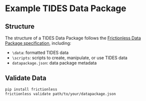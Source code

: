 # Example TIDES Data Package

## Structure

The structure of a TIDES Data Package follows the [Frictionless Data Package specification](https://specs.frictionlessdata.io/data-package/), including:

- `\data`: formatted TIDES data
- `\scripts`: scripts to create, manipulate, or use TIDES data
- `datapackage.json`: data package metadata

## Validate Data

```bash
pip install frictionless
frictionless validate path/to/your/datapackage.json
```
